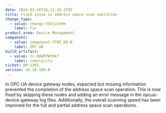 ```yaml
---
date: 2024-03-26T16:11:18.279Z
title: Fixed issue in address space scan operation
change_type:
  - value: change-VSkj2iV9m
    label: Fix
product_area: Device Management
component:
  - value: component-Tf05_KQ-B
    label: OPC UA
build_artifact:
  - value: tc-QHwMfWtBk7
    label: cumulocity
ticket: DM-2365
version: 10.18.198.0
---
```

In OPC UA device gateway nodes, expected but missing information prevented the completion of the address space scan operation. This is now fixed by skipping these nodes and adding an error message in the opcua-device-gateway log files.
Additionally, the overall scanning speed has been improved for the full and partial address space scan operations.
